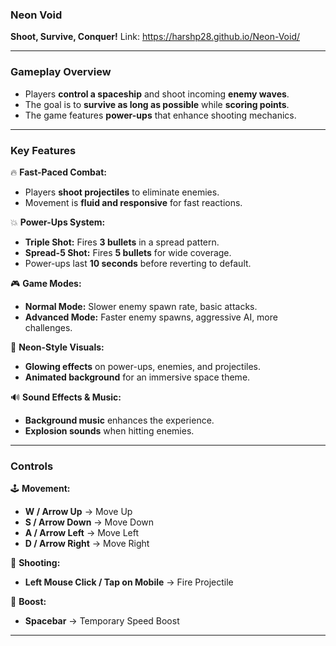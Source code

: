 ### **Neon Void**  
**Shoot, Survive, Conquer!**
Link: https://harshp28.github.io/Neon-Void/

---

### **Gameplay Overview**  
- Players **control a spaceship** and shoot incoming **enemy waves**.  
- The goal is to **survive as long as possible** while **scoring points**.  
- The game features **power-ups** that enhance shooting mechanics.  

---

### **Key Features**  

🔥 **Fast-Paced Combat:**  
- Players **shoot projectiles** to eliminate enemies.  
- Movement is **fluid and responsive** for fast reactions.  

💥 **Power-Ups System:**  
- **Triple Shot:** Fires **3 bullets** in a spread pattern.  
- **Spread-5 Shot:** Fires **5 bullets** for wide coverage.  
- Power-ups last **10 seconds** before reverting to default.  

🎮 **Game Modes:**  
- **Normal Mode:** Slower enemy spawn rate, basic attacks.  
- **Advanced Mode:** Faster enemy spawns, aggressive AI, more challenges.  

🎨 **Neon-Style Visuals:**  
- **Glowing effects** on power-ups, enemies, and projectiles.  
- **Animated background** for an immersive space theme.  

🔊 **Sound Effects & Music:**  
- **Background music** enhances the experience.  
- **Explosion sounds** when hitting enemies.  

---

### **Controls**  
🕹️ **Movement:**  
- **W / Arrow Up** → Move Up  
- **S / Arrow Down** → Move Down  
- **A / Arrow Left** → Move Left  
- **D / Arrow Right** → Move Right  

🎯 **Shooting:**  
- **Left Mouse Click / Tap on Mobile** → Fire Projectile  

🚀 **Boost:**  
- **Spacebar** → Temporary Speed Boost  

---
